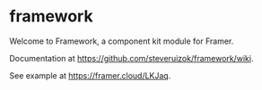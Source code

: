 # framework

Welcome to Framework, a component kit module for Framer.

Documentation at https://github.com/steveruizok/framework/wiki.

See example at https://framer.cloud/LKJaq.